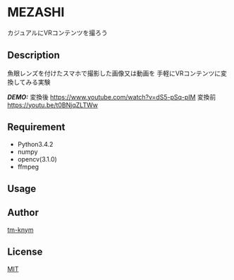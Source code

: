 # MEZASHI

カジュアルにVRコンテンツを撮ろう

## Description

魚眼レンズを付けたスマホで撮影した画像又は動画を
手軽にVRコンテンツに変換してみる実験

***DEMO:*** 
変換後 https://www.youtube.com/watch?v=dS5-pSq-pIM
変換前 https://youtu.be/t0BNjqZLTWw

## Requirement

- Python3.4.2
- numpy
- opencv(3.1.0)
- ffmpeg

## Usage


## Author

[tm-knym](http://tm-knym.github.io/)

## License

[MIT](http://b4b4r07.mit-license.org)
